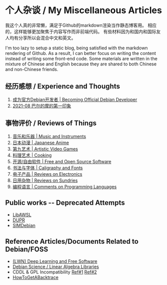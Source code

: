 个人杂谈 / My Miscellaneous Articles
===

我这个人真的非常懒，满足于Github的markdown渲染当作静态博客用。
相应的，这样能够更加聚焦于内容写作而非前端代码。
有些材料因为和国内和国际友人均有分享所以会混合中文和英文。

I'm too lazy to setup a static blog, being satisfied with the markdown
rendering of Github. As a result, I can better focus on writing the
content instead of writing some front-end code. Some materials are
written in the mixture of Chinese and English because they are shared
to both Chinese and non-Chinese friends.

## 经历感想 / Experience and Thoughts

1. [成为官方Debian开发者 | Becoming Official Debian Developer](2018-08-dd.md)
1. [2021-08 巴尔的摩的第一印象](2021-08-baltimore.md)

## 事物评价 / Reviews of Things

1. [音乐和乐器 | Music and Instruments](music.md)
1. [日本动漫 | Japanese Anime](anime.md)
1. [第九艺术 | Artistic Video Games](games.md)
1. [料理艺术 | Cooking](cooking.md)
1. [开源/自由软件 | Free and Open Source Software](foss.md)
1. [书法与字体 | Caligraphy and Fonts](fonts.md)
1. [电子产品 | Reviews on Electronics](electronics.md)
1. [日用杂物 | Reviews on Sundries](sundires.md)
1. [编程语言 | Comments on Programming Languages](program.md)

## Public works -- Deprecated Attempts

- [LibAWSL](https://salsa.debian.org/lumin/awsl/-/blob/master/specification.md)
- [DUPR](https://github.com/dupr/duprkit)
- [SIMDebian](https://github.com/SIMDebian/SIMDebian)

## Reference Articles/Documents Related to Debian/FOSS

- [(LWN) Deep Learning and Free Software](https://lwn.net/Articles/760142/)
- [Debian Science / Linear Algebra Libraries](https://wiki.debian.org/DebianScience/LinearAlgebraLibraries)
- CDDL & GPL Incompatibility [Ref\#1](https://www.softwarefreedom.org/resources/2016/linux-kernel-cddl.html) [Ref\#2](https://sfconservancy.org/blog/2016/feb/25/zfs-and-linux/)
- [HowToGetABacktrace](https://wiki.debian.org/HowToGetABacktrace)

